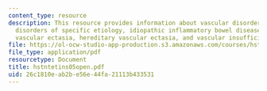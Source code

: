 ```yaml
---
content_type: resource
description: This resource provides information about vascular disorders, inflammatory
  disorders of specific etiology, idiopathic inflammatory bowel disease, sporadic
  vascular ectasia, hereditary vascular ectasia, and vascular insufficiency.
file: https://ol-ocw-studio-app-production.s3.amazonaws.com/courses/hst-121-gastroenterology-fall-2005/26c1810eab2be56e44fa21113b433531_hstntetins05open.pdf
file_type: application/pdf
resourcetype: Document
title: hstntetins05open.pdf
uid: 26c1810e-ab2b-e56e-44fa-21113b433531
---
```

